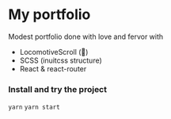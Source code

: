# My portfolio

Modest portfolio done with love and fervor with
- LocomotiveScroll (💚)
- SCSS (inuitcss structure)
- React & react-router

### Install and try the project

```yarn```
```yarn start```
